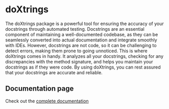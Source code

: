 # doXtrings

The doXtrings package is a powerful tool for ensuring the accuracy of your docstrings through automated testing. Docstrings are an essential component of maintaining a well-documented codebase, as they can be seamlessly converted into actual documentation and integrate smoothly with IDEs. However, docstrings are not code, so it can be challenging to detect errors, making them prone to going unnoticed. This is where doXtrings comes in handy. It analyzes all your docstrings, checking for any discrepancies with the method signature, and helps you maintain your docstrings as if they were code. By using doXtrings, you can rest assured that your docstrings are accurate and reliable.

## Documentation page

Check out the [complete documentation](https://supreme-adventure-wl33o3m.pages.github.io/)

